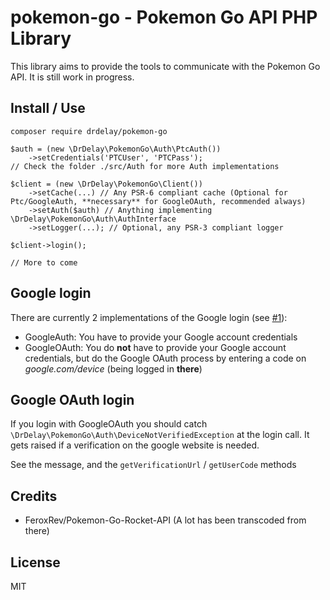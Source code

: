 # pokemon-go - Pokemon Go API PHP Library
This library aims to provide the tools to communicate with the Pokemon Go API.
It is still work in progress.

Install / Use
-------------
`composer require drdelay/pokemon-go`
```
$auth = (new \DrDelay\PokemonGo\Auth\PtcAuth())
    ->setCredentials('PTCUser', 'PTCPass');
// Check the folder ./src/Auth for more Auth implementations

$client = (new \DrDelay\PokemonGo\Client())
    ->setCache(...) // Any PSR-6 compliant cache (Optional for Ptc/GoogleAuth, **necessary** for GoogleOAuth, recommended always)
    ->setAuth($auth) // Anything implementing \DrDelay\PokemonGo\Auth\AuthInterface
    ->setLogger(...); // Optional, any PSR-3 compliant logger

$client->login();

// More to come
```

Google login
------------
There are currently 2 implementations of the Google login (see [#1](https://github.com/DrDelay/pokemon-go/pull/1)):
* GoogleAuth: You have to provide your Google account credentials
* GoogleOAuth: You do **not** have to provide your Google account credentials, but do the Google OAuth process by entering a code on *google.com/device* (being logged in **there**)

Google OAuth login
------------------
If you login with GoogleOAuth you should catch `\DrDelay\PokemonGo\Auth\DeviceNotVerifiedException` at the login call. It gets raised if a verification on the google website is needed.

See the message, and the `getVerificationUrl` / `getUserCode` methods

Credits
-------
* FeroxRev/Pokemon-Go-Rocket-API (A lot has been transcoded from there)

License
-------
MIT

